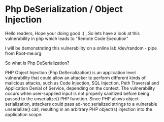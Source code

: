 # Php DeSerialization / Object Injection

Hello readers, Hope your doing good :) , 
So lets have a look at this vulnerability in php which leads to "Remote Code Execution" 

i will be demonstrating this vulnerability on a online lab /dev/random - pipe from Root-me.org

So what is Php DeSerialization?

PHP Object Injection (Php DeSerialization) is an application level vulnerability that could allow an attacker to perform different kinds of malicious attacks, such as Code Injection, SQL Injection, Path Traversal and Application Denial of Service, depending on the context. The vulnerability occurs when user-supplied input is not properly sanitized before being passed to the unserialize() PHP function. Since PHP allows object serialization, attackers could pass ad-hoc serialized strings to a vulnerable unserialize() call, resulting in an arbitrary PHP object(s) injection into the application scope.

